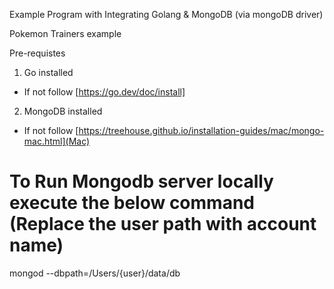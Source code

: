 Example Program with Integrating Golang & MongoDB (via mongoDB driver)

Pokemon Trainers example

Pre-requistes

1. Go installed

- If not follow [https://go.dev/doc/install]

2. MongoDB installed

- If not follow [https://treehouse.github.io/installation-guides/mac/mongo-mac.html](Mac)

# To Run Mongodb server locally execute the below command (Replace the user path with account name)

mongod --dbpath=/Users/{user}/data/db
